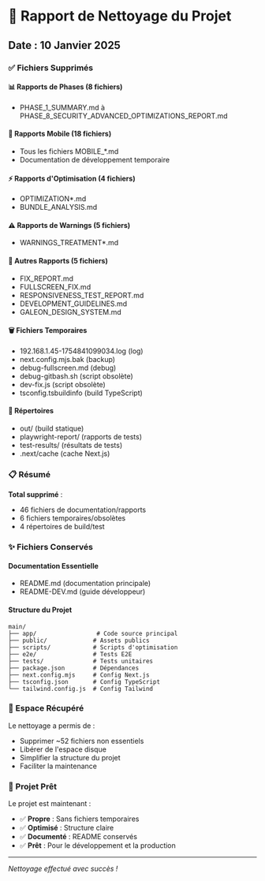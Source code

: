 # 🧹 Rapport de Nettoyage du Projet

## Date : 10 Janvier 2025

### ✅ Fichiers Supprimés

#### 📊 Rapports de Phases (8 fichiers)
- PHASE_1_SUMMARY.md à PHASE_8_SECURITY_ADVANCED_OPTIMIZATIONS_REPORT.md

#### 📱 Rapports Mobile (18 fichiers)
- Tous les fichiers MOBILE_*.md 
- Documentation de développement temporaire

#### ⚡ Rapports d'Optimisation (4 fichiers)
- OPTIMIZATION*.md
- BUNDLE_ANALYSIS.md

#### ⚠️ Rapports de Warnings (5 fichiers)
- WARNINGS_TREATMENT*.md

#### 🔧 Autres Rapports (5 fichiers)
- FIX_REPORT.md
- FULLSCREEN_FIX.md
- RESPONSIVENESS_TEST_REPORT.md
- DEVELOPMENT_GUIDELINES.md
- GALEON_DESIGN_SYSTEM.md

#### 🗑️ Fichiers Temporaires
- 192.168.1.45-1754841099034.log (log)
- next.config.mjs.bak (backup)
- debug-fullscreen.md (debug)
- debug-gitbash.sh (script obsolète)
- dev-fix.js (script obsolète)
- tsconfig.tsbuildinfo (build TypeScript)

#### 📁 Répertoires
- out/ (build statique)
- playwright-report/ (rapports de tests)
- test-results/ (résultats de tests)
- .next/cache (cache Next.js)

### 📋 Résumé

**Total supprimé** : 
- 46 fichiers de documentation/rapports
- 6 fichiers temporaires/obsolètes
- 4 répertoires de build/test

### ✨ Fichiers Conservés

#### Documentation Essentielle
- README.md (documentation principale)
- README-DEV.md (guide développeur)

#### Structure du Projet
```
main/
├── app/                 # Code source principal
├── public/             # Assets publics
├── scripts/            # Scripts d'optimisation
├── e2e/                # Tests E2E
├── tests/              # Tests unitaires
├── package.json        # Dépendances
├── next.config.mjs     # Config Next.js
├── tsconfig.json       # Config TypeScript
└── tailwind.config.js  # Config Tailwind
```

### 💾 Espace Récupéré

Le nettoyage a permis de :
- Supprimer ~52 fichiers non essentiels
- Libérer de l'espace disque
- Simplifier la structure du projet
- Faciliter la maintenance

### 🚀 Projet Prêt

Le projet est maintenant :
- ✅ **Propre** : Sans fichiers temporaires
- ✅ **Optimisé** : Structure claire
- ✅ **Documenté** : README conservés
- ✅ **Prêt** : Pour le développement et la production

---

*Nettoyage effectué avec succès !*

